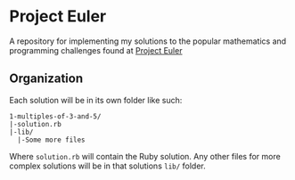 # Project Euler
A repository for implementing my solutions to the popular mathematics and programming challenges found at [Project Euler](projectueler.net)


## Organization

Each solution will be in its own folder like such:

```
1-multiples-of-3-and-5/
|-solution.rb
|-lib/
  |-Some more files
```

Where `solution.rb` will contain the Ruby solution. Any other files for more complex solutions will be in that solutions `lib/` folder.
